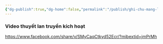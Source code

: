 ```yaml
---
{"dg-publish":true,"dg-home":false,"permalink":"/publish/ghi-chu-mang-luoi/thuyet-lan-truyen-kich-hoat/","dgPassFrontmatter":true,"noteIcon":"","created":"2025-01-01T22:46:57.072+07:00","updated":"2025-01-01T22:51:17.951+07:00"}
---
```



### Video thuyết lan truyền kích hoạt 
https://www.facebook.com/share/v/SMyCaqCtkyd52Ecr/?mibextid=jmPrMh


